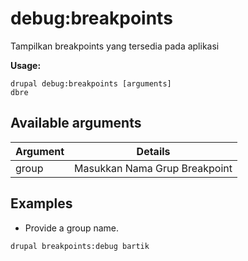 # debug:breakpoints
Tampilkan breakpoints yang tersedia pada aplikasi

**Usage:**
```
drupal debug:breakpoints [arguments]
dbre
```

## Available arguments
Argument | Details
---------|-------------
group | Masukkan Nama Grup Breakpoint

## Examples
* Provide a group name.
```
drupal breakpoints:debug bartik
```
